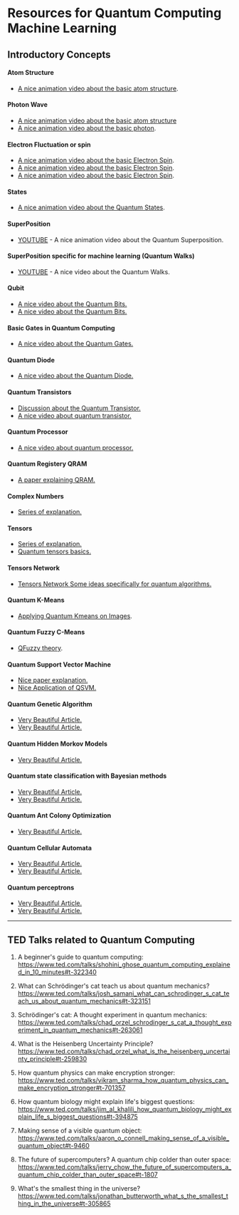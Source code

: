 # Resources for Quantum Computing Machine Learning 

                                                
## Introductory Concepts

#### Atom Structure
                
 
* [A nice animation video about the basic atom structure](https://www.youtube.com/watch?v=g_IaVepNDT4).                
                 
#### Photon Wave

                 
* [A nice animation video about the basic atom structure](https://www.youtube.com/watch?v=fwXQjRBLwsQ) 
* [A nice animation video about the basic photon](https://www.youtube.com/watch?v=KKr91v7yLcM).  
                 
#### Electron Fluctuation or spin
                 

                 
* [A nice animation video about the basic Electron Spin](https://www.youtube.com/watch?v=J3xLuZNKhlY).             
* [A nice animation video about the basic Electron Spin](https://www.youtube.com/watch?v=3k5IWlVdMbo). 
* [A nice animation video about the basic Electron Spin](https://www.youtube.com/watch?v=jvvkomcmyuo).
                 

#### States
               
                 
* [A nice animation video about the Quantum States](https://www.youtube.com/watch?v=sICXOwOwS4E).
                 

#### SuperPosition

  
* [YOUTUBE](https://www.youtube.com/watch?v=hkmoZ8e5Qn0) - A nice animation video about the Quantum Superposition.


#### SuperPosition specific for machine learning (Quantum Walks)

   
* [YOUTUBE](https://www.youtube.com/watch?v=86QsYPxoBow) - A nice video about the Quantum Walks.


#### Qubit

                                                                   
* [A nice video about the Quantum Bits.](https://www.youtube.com/watch?v=zNzzGgr2mhk) 
* [A nice video about the Quantum Bits.](https://www.youtube.com/watch?v=F8U1d2Hqark&t=179s) 
                                                                   

#### Basic Gates in Quantum Computing
                 
                                                                   
* [A nice video about the Quantum Gates.](https://www.youtube.com/watch?v=2Qsh_w2kq9Y) 
                                                                   

#### Quantum Diode
                 
                                                                   
* [A nice video about the Quantum Diode.](https://www.youtube.com/watch?v=doyK1olswX4)
                                                                   

#### Quantum Transistors
                                                                                                
* [Discussion about the Quantum Transistor.](https://www.quora.com/What-is-the-equivalent-of-the-transistor-in-a-quantum-computer) 
* [A nice video about quantum transistor.](https://www.youtube.com/watch?v=ZTxR2n2mvjc)
                                                                   

#### Quantum Processor
                                                                                                  
* [A nice video about quantum processor.](https://www.youtube.com/watch?v=CMdHDHEuOUE) 
                                                                   

#### Quantum Registery QRAM
                
                                                                   
* [A paper explaining QRAM.](https://arxiv.org/pdf/0807.4994.pdf)



#### Complex Numbers
                                                                                                                           
* [Series of explanation.](https://www.youtube.com/watch?v=T647CGsuOVU)                                                     


#### Tensors
                                                                                                                       
* [Series of explanation.](https://www.youtube.com/watch?v=f5liqUk0ZTw)   
* [Quantum tensors basics.](https://www.youtube.com/watch?v=xzG6c96PsLs)                                                                 
                                                                   

#### Tensors Network
                 

* [Tensors Network Some ideas specifically for quantum algorithms.](https://www.youtube.com/watch?v=bD-CWgbsCeI&list=PLgKuh-lKre10UQnP7gBCFoKgq5KWIA7el)
                                                                   
                                                                   

#### Quantum K-Means
                                                     
* [Applying Quantum Kmeans on Images](https://pdfs.semanticscholar.org/6d77/54d33958b4a41d57ec99558eb28ae88f9884.pdf).
                                                                   

#### Quantum Fuzzy C-Means
                 
                                                                                
* [QFuzzy theory](https://pdfs.semanticscholar.org/6d77/54d33958b4a41d57ec99558eb28ae88f9884.pdf).


#### Quantum Support Vector Machine
                 
                                                                                                                                    
* [Nice paper explanation.](https://arxiv.org/pdf/1307.0471.pdf) 
* [Nice Application of QSVM.](http://www.scirp.org/journal/PaperInformation.aspx?paperID=72542)


#### Quantum Genetic Algorithm
 

* [Very Beautiful Article.](https://www.hindawi.com/journals/mpe/2013/730749/)                                  
* [Very Beautiful Article.](https://arxiv.org/pdf/1202.2026.pdf)  

                                                                   

#### Quantum Hidden Morkov Models
                 

* [Very Beautiful Article.](https://arxiv.org/pdf/1503.08760.pdf)                                                       

#### Quantum state classification with Bayesian methods
                 
                   
* [Very Beautiful Article.](https://arxiv.org/pdf/1204.1550.pdf)                                                      
* [Very Beautiful Article.](https://www.ncbi.nlm.nih.gov/pmc/articles/PMC4726808/) 


#### Quantum Ant Colony Optimization
                 
                                                          
* [Very Beautiful Article.](http://ac.els-cdn.com/S2212667812001359/1-s2.0-S2212667812001359-main.pdf?_tid=42e0cd66-2f4a-11e7-920f-00000aacb361&acdnat=1493738345_8f536599e404c7588811ddd49c484688) 


#### Quantum Cellular Automata
           
* [Very Beautiful Article.](https://arxiv.org/pdf/0808.0679.pdf)   
* [Very Beautiful Article.](http://ieee-hpec.org/2013/index_htm_files/7-Improved-Eigensolver-Baldwin-2867489.pdf)     
                                       

#### Quantum perceptrons
                 

* [Very Beautiful Article.](https://arxiv.org/pdf/quant-ph/0201144.pdf)                                             
* [Very Beautiful Article.](http://axon.cs.byu.edu/papers/ricks.nips03.pdf/) 

                                                        
------

##  TED Talks related to Quantum Computing

1. A beginner's guide to quantum computing:
https://www.ted.com/talks/shohini_ghose_quantum_computing_explained_in_10_minutes#t-322340

2. What can Schrödinger's cat teach us about quantum mechanics?
https://www.ted.com/talks/josh_samani_what_can_schrodinger_s_cat_teach_us_about_quantum_mechanics#t-323151

3. Schrödinger's cat: A thought experiment in quantum mechanics:
https://www.ted.com/talks/chad_orzel_schrodinger_s_cat_a_thought_experiment_in_quantum_mechanics#t-263061

4. What is the Heisenberg Uncertainty Principle?
https://www.ted.com/talks/chad_orzel_what_is_the_heisenberg_uncertainty_principle#t-259830

5. How quantum physics can make encryption stronger:
https://www.ted.com/talks/vikram_sharma_how_quantum_physics_can_make_encryption_stronger#t-701357

6. How quantum biology might explain life's biggest questions:
https://www.ted.com/talks/jim_al_khalili_how_quantum_biology_might_explain_life_s_biggest_questions#t-394875

7. Making sense of a visible quantum object:
https://www.ted.com/talks/aaron_o_connell_making_sense_of_a_visible_quantum_object#t-9460

8. The future of supercomputers? A quantum chip colder than outer space:
https://www.ted.com/talks/jerry_chow_the_future_of_supercomputers_a_quantum_chip_colder_than_outer_space#t-1807

9. What's the smallest thing in the universe?
https://www.ted.com/talks/jonathan_butterworth_what_s_the_smallest_thing_in_the_universe#t-305865
